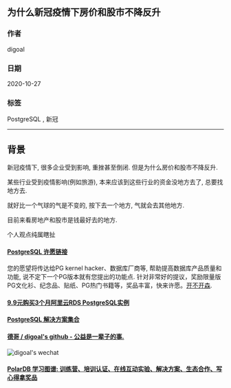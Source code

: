 ## 为什么新冠疫情下房价和股市不降反升    
    
### 作者    
digoal    
    
### 日期    
2020-10-27    
    
### 标签    
PostgreSQL , 新冠     
    
----    
    
## 背景    
新冠疫情下, 很多企业受到影响, 重挫甚至倒闭. 但是为什么房价和股市不降反升.    
    
某些行业受到疫情影响(例如旅游), 本来应该到这些行业的资金没地方去了, 总要找地方去.    
    
就好比一个气球的气是不变的, 按下去一个地方, 气就会去其他地方.    
    
目前来看房地产和股市是钱最好去的地方.      
    
个人观点纯属瞎扯   

  
#### [PostgreSQL 许愿链接](https://github.com/digoal/blog/issues/76 "269ac3d1c492e938c0191101c7238216")
您的愿望将传达给PG kernel hacker、数据库厂商等, 帮助提高数据库产品质量和功能, 说不定下一个PG版本就有您提出的功能点. 针对非常好的提议，奖励限量版PG文化衫、纪念品、贴纸、PG热门书籍等，奖品丰富，快来许愿。[开不开森](https://github.com/digoal/blog/issues/76 "269ac3d1c492e938c0191101c7238216").  
  
  
#### [9.9元购买3个月阿里云RDS PostgreSQL实例](https://www.aliyun.com/database/postgresqlactivity "57258f76c37864c6e6d23383d05714ea")
  
  
#### [PostgreSQL 解决方案集合](https://yq.aliyun.com/topic/118 "40cff096e9ed7122c512b35d8561d9c8")
  
  
#### [德哥 / digoal's github - 公益是一辈子的事.](https://github.com/digoal/blog/blob/master/README.md "22709685feb7cab07d30f30387f0a9ae")
  
  
![digoal's wechat](../pic/digoal_weixin.jpg "f7ad92eeba24523fd47a6e1a0e691b59")
  
  
#### [PolarDB 学习图谱: 训练营、培训认证、在线互动实验、解决方案、生态合作、写心得拿奖品](https://www.aliyun.com/database/openpolardb/activity "8642f60e04ed0c814bf9cb9677976bd4")
  

